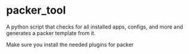 # packer_tool
A python script that checks for all installed apps, configs, and more and generates a packer template from it.

Make sure you install the needed plugins for packer 
